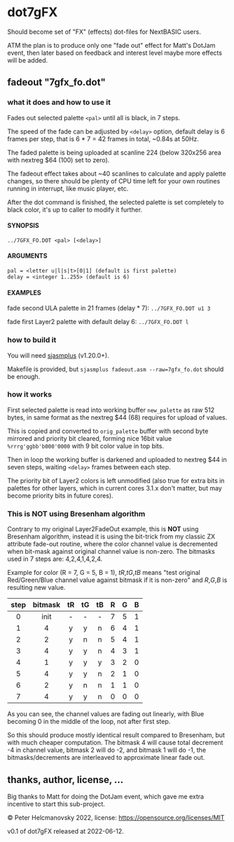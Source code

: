 # dot7gFX

Should become set of "FX" (effects) dot-files for NextBASIC users.

ATM the plan is to produce only one "fade out" effect for Matt's DotJam event,
then later based on feedback and interest level maybe more effects will be added.

## fadeout "7gfx_fo.dot"

### what it does and how to use it

Fades out selected palette `<pal>` until all is black, in 7 steps.

The speed of the fade can be adjusted by `<delay>` option, default delay
is 6 frames per step, that is 6 * 7 = 42 frames in total, ~0.84s at 50Hz.

The faded palette is being uploaded at scanline 224 (below 320x256 area with
nextreg $64 (100) set to zero).

The fadeout effect takes about ~40 scanlines to calculate and apply palette
changes, so there should be plenty of CPU time left for your own routines
running in interrupt, like music player, etc.

After the dot command is finished, the selected palette is set completely
to black color, it's up to caller to modify it further.

#### SYNOPSIS

    ../7GFX_FO.DOT <pal> [<delay>]

#### ARGUMENTS

    pal = <letter u|l|s|t>[0|1] (default is first palette)
    delay = <integer 1..255> (default is 6)

#### EXAMPLES

fade second ULA palette in 21 frames (delay * 7): `../7GFX_FO.DOT u1 3`

fade first Layer2 palette with default delay 6: `../7GFX_FO.DOT l`

### how to build it

You will need [sjasmplus](https://github.com/z00m128/sjasmplus) (v1.20.0+).

Makefile is provided, but `sjasmplus fadeout.asm --raw=7gfx_fo.dot` should
be enough.

### how it works

First selected palette is read into working buffer `new_palette` as raw 512
bytes, in same format as the nextreg $44 (68) requires for upload of values.

This is copied and converted to `orig_palette` buffer with second byte
mirrored and priority bit cleared, forming nice 16bit value
`%rrrg'ggbb'b000'0000` with 9 bit color value in top bits.

Then in loop the working buffer is darkened and uploaded to nextreg $44 in
seven steps, waiting `<delay>` frames between each step.

The priority bit of Layer2 colors is left unmodified (also true for extra bits
in palettes for other layers, which in current cores 3.1.x don't matter, but
may become priority bits in future cores).

### This is NOT using Bresenham algorithm

Contrary to my original Layer2FadeOut example, this is **NOT** using Bresenham
algorithm, instead it is using the bit-trick from my classic ZX attribute
fade-out routine, where the color channel value is decremented when bit-mask
against original channel value is non-zero. The bitmasks used in 7 steps
are: 4,2,4,1,4,2,4.

Example for color (R = 7, G = 5, B = 1), *tR*,*tG*,*tB* means "test
original Red/Green/Blue channel value against bitmask if it is non-zero" and
*R*,*G*,*B* is resulting new value.


step | bitmask | tR | tG | tB | R | G | B
 :-: |   :--:  | :-:| :-:| :-:|:-:|:-:|:-:
  0  |   init  |  - |  - |  - | 7 | 5 | 1
  1  |    4    |  y |  y |  n | 6 | 4 | 1
  2  |    2    |  y |  n |  n | 5 | 4 | 1
  3  |    4    |  y |  y |  n | 4 | 3 | 1
  4  |    1    |  y |  y |  y | 3 | 2 | 0
  5  |    4    |  y |  y |  n | 2 | 1 | 0
  6  |    2    |  y |  n |  n | 1 | 1 | 0
  7  |    4    |  y |  y |  n | 0 | 0 | 0

As you can see, the channel values are fading out linearly, with Blue becoming
0 in the middle of the loop, not after first step.

So this should produce mostly identical result compared to Bresenham, but with
much cheaper computation. The bitmask 4 will cause total decrement -4 in channel
value, bitmask 2 will do -2, and bitmask 1 will do -1, the bitmasks/decrements
are interleaved to approximate linear fade out.

## thanks, author, license, ...

Big thanks to Matt for doing the DotJam event, which gave me extra incentive
to start this sub-project.

© Peter Helcmanovsky 2022, license: https://opensource.org/licenses/MIT

v0.1 of dot7gFX released at 2022-06-12.
